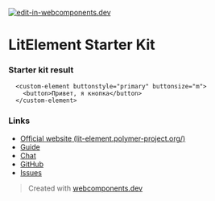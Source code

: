 [![edit-in-webcomponents.dev](https://webcomponents.dev/assets/ext/edit_in_wcd.svg)](https://webcomponents.dev/edit/KtiSLVd7lxxucF3KhspW)

# LitElement Starter Kit

### Starter kit result

```showcase
  <custom-element buttonstyle="primary" buttonsize="m">
    <button>Привет, я кнопка</button>
  </custom-element>
```

### Links

- [Official website (lit-element.polymer-project.org/)](https://lit-element.polymer-project.org/)
- [Guide](https://lit-element.polymer-project.org/guide)
- [Chat](https://join.slack.com/t/polymer/shared_invite/enQtNTAzNzg3NjU4ODM4LTkzZGVlOGIxMmNiMjMzZDM1YzYyMzdiYTk0YjQyOWZhZTMwN2RlNjM5ZDFmZjMxZWRjMWViMDA1MjNiYWFhZWM)
- [GitHub](https://github.com/Polymer/lit-element)
- [Issues](https://github.com/Polymer/lit-element/issues)

> Created with [webcomponents.dev](https://webcomponents.dev)
